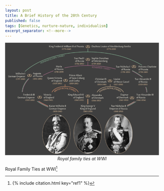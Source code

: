```yaml
---
layout: post
title: A Brief History of the 20th Century
published: false
tags: [Genetics, nurture-nature, individualism]
excerpt_separator: <!--more-->
---
```



<!--| ![Familyrelationships.png](/assets/img/pexels/Familyrelationships.png) | 
|:--:| 
| *Space* |

| <img src="/assets/img/pexels/Familyrelationships.png" alt="" style="width: 400px;"/> |
| My Caption |-->


<p align="center">
  <img alt="Familyrelationships" src="/assets/img/pexels/Familyrelationships.png">
  <br>
    <em>Royal family ties at WWI</em>
</p>




Royal Family Ties at WWI[^1]



[^1]: {% include citation.html key="ref1" %}
